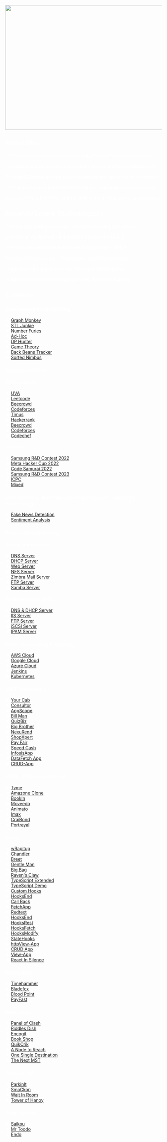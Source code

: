 <div style="color:white;">
     <img src="https://github.com/radiant-fleak/animshamura/blob/main/Banner.jpg" width="1000" height="400">
<h2> About Me :</h2>
<h4> ☐ I'm Shamura, a DevOps Engineer and a Python Programming Trainer.<br/>  <br/>
     ☐ I've been extremely into mathematics and competitive programming. <br/>  <br/>
     ☐ I'm an AI Enthusiast and trying to learn deeply about the AI executions.<br/>  <br/>
     ☐ I'm improvised to learn new technologies and adapt any environment.<br/> <br/>
     ☐ I'm an Aurora (Northern Lights) lover, a travel freak and a sports junkie. 
</h4>
<h2>Recently Learnt Technologies :</h2>
<h4> ☐ Cloud Computing & DevOps - Bangladesh Computer Council <br/> <br/>
     ☐ Artificial Intelligence - Bangladesh Computer Council <br/> <br/>
     ☐ Server Administration with Cloud Management - BASIS <br/> <br/>
     ☐ Python Programming - CodeInPlace, Stanford University  <br/> <br/>
     ☐ Advanced Machine Learning - Coursera, IBM Training <br/> <br/>
     ☐ Advanced Artificial Intelligence - edX, Havard University<br/>
</h4> 
<h2>Contents :</h2>
<h3> Competitive Programming :</h3> 
★ <a href="https://github.com/radiant-fleak/Graph-Monkey">Graph Monkey</a> <br/>
★ <a href="https://github.com/radiant-fleak/STL-Junkie">STL Junkie</a><br/>
★ <a href="https://github.com/radiant-fleak/Number-Furies-">Number Furies</a><br/>
★ <a href="https://github.com/radiant-fleak/Ad-Hoc-">Ad-Hoc</a><br/>
★ <a href="https://github.com/radiant-fleak/DP-Hunter-">DP Hunter</a><br/>
★ <a href="https://github.com/radiant-fleak/Game-Theory">Game Theory</a><br/>
★ <a href="https://github.com/radiant-fleak/Back-Beans-Tracker-">Back Beans Tracker</a><br/>
★ <a href="https://github.com/radiant-fleak/Sorted-Nimbus">Sorted Nimbus</a><br/>                                                                      
<h3 align="left">Problem Solving :</h3>
<h4 align="left">Online Judges :</h4>
★ <a href="https://github.com/animshamura/UVA-Solve">UVA</a><br>
★ <a href="https://github.com/animshamura/Leetcode-Solve-">Leetcode</a><br>
★ <a href="https://github.com/animshamura/Beecrowd-Solve-">Beecrowd</a><br>
★ <a href="https://github.com/animshamura/Codeforces-Solve-">Codeforces</a><br>
★ <a href="https://github.com/animshamura/Timus-Solve-">Timus</a><br>
★ <a href="https://github.com/animshamura/HackerRank-Solve">Hackerrank</a><br>
★ <a href="https://github.com/animshamura/Beecrowd-Solve-">Beecrowd</a><br>
★ <a href="https://github.com/animshamura/Codeforces-Solve-">Codeforces</a><br>
★ <a href="https://github.com/animshamura/Codechef-Solve-">Codechef</a><br>
<h4 align="left">Contests :</h4>
★ <a href="https://github.com/animshamura/Samsung-RnD-Contest-2022">Samsung R&D Contest 2022</a><br>
★ <a href="https://github.com/animshamura/Meta-Hacker-Cup-2022-Solve-">Meta Hacker Cup 2022</a><br>
★ <a href="https://github.com/animshamura/Code-Samurai-2022">Code Samurai 2022</a><br>
★ <a href="https://github.com/radiant-fleak/SRBD-Contest-2023">Samsung R&D Contest 2023</a> <br/>
★ <a href="https://github.com/animshamura/ICPC-Solve-">ICPC</a><br>
★ <a href="https://github.com/animshamura/Contest-Problems-Solve-">Mixed</a><br>
<h3> Data Science, Machine Learning & Natural Language Processing :</h3>
★ <a href="https://github.com/animshamura/Fake-News-Detection-">Fake News Detection</a><br/>
★ <a href="https://github.com/animshamura/Sentiment-Analysis">Sentiment Analysis</a><br/>
<h3> Server Administration :</h3>
<h4>RedHat Linux Server : </h4>
★ <a href="https://github.com/radiant-fleak/DNS-Server-RedHat-Linux-">DNS Server</a><br/>
★ <a href="https://github.com/radiant-fleak/DHCP-Server-RedHat-Linux">DHCP Server</a><br/>
★ <a href="https://github.com/radiant-fleak/Web-Server-RedHat-Linux">Web Server</a><br/>
★ <a href="https://github.com/radiant-fleak/NFS-Server-RedHat-Linux">NFS Server</a><br/>
★ <a href="https://github.com/radiant-fleak/Zimbra-Mail-Server-RedHat-Linux">Zimbra Mail Server</a><br/>
★ <a href="https://github.com/radiant-fleak/FTP-Server-RedHat-Linux-">FTP Server</a><br/>
★ <a href="https://github.com/radiant-fleak/Samba-Server-RedHat-Linux">Samba Server</a><br/>

<h4>Windows Server 2016 : </h4>
★ <a href="https://github.com/radiant-fleak/Windows-Server">DNS & DHCP Server</a><br/>
★ <a href="https://github.com/radiant-fleak/IIS-Server-Windows-Server-2016">IIS Server</a><br/>
★ <a href="https://github.com/radiant-fleak/FTP-Server-Windows-Server-2016">FTP Server</a><br/>
★ <a href="https://github.com/radiant-fleak/iSCSI-Target-Server-Windows-Server-2016">iSCSI Server</a><br/>
★ <a href="https://github.com/radiant-fleak/IPAM-Server-Windows-Server-2016">IPAM Server</a><br/>
                                                            
<h3>Cloud Computing & DevOps : </h3> 
★ <a href="https://github.com/radiant-fleak/AWS-Cloud-Services"> AWS Cloud</a> <br/>
★ <a href="https://github.com/radiant-fleak/Google-Cloud-Services">Google Cloud</a> <br/> 
★ <a href="https://github.com/radiant-fleak/MS-Azure-Cloud-Services">Azure Cloud</a><br/> 
★ <a href="https://github.com/radiant-fleak/Jenkins">Jenkins</a><br/> 
★ <a href="https://github.com/radiant-fleak/Kubernetes">Kubernetes</a> <br/> 


<h3 align="left">.NET Framework :</h3>
★ <a href="https://github.com/animshamura/Your-Cab">Your Cab</a><br>
★ <a href="https://github.com/animshamura/Consultor-">Consultor</a><br>
★ <a href="https://github.com/animshamura/AppScope">AppScope</a><br>
★ <a href="https://github.com/animshamura/Bill-Man">Bill Man</a><br>
★ <a href="https://github.com/animshamura/QuizBiz">QuizBiz</a><br>
★ <a href="https://github.com/animshamura/Big-Brother">Big Brother</a><br>
★ <a href="https://github.com/radiant-fleak/NexusRend">NexuRend</a><br>
★ <a href="https://github.com/radiant-fleak/ShopXpert">ShopXpert</a><br>
★ <a href="https://github.com/radiant-fleak/PayFair">Pay Fair</a><br>
★ <a href="https://github.com/radiant-fleak/SpeedCash">Speed Cash</a><br>
★ <a href="https://github.com/radiant-fleak/Infosis-App">InfosisApp</a><br>
★ <a href="https://github.com/radiant-fleak/DataFetch-App">DataFetch App</a><br>
★ <a href="https://github.com/radiant-fleak/CRUD-App">CRUD-App</a><br>

<h3 align="left">HTML, CSS & JavaScript :</h3>
★ <a href="https://github.com/animshamura/Tyme-">Tyme</a><br>
★ <a href="https://github.com/animshamura/Amazone-Clone-">Amazone Clone</a><br>
★ <a href="https://github.com/animshamura/BookIn">BookIn</a><br>
★ <a href="https://github.com/animshamura/Moveedo">Moveedo</a><br>
★ <a href="https://github.com/animshamura/Animato">Animato</a><br>
★ <a href="https://github.com/animshamura/Imax">Imax</a><br>
★ <a href="https://github.com/animshamura/CraiBond">CraiBond</a><br>
★ <a href="https://github.com/animshamura/Portrayal">Portrayal</a><br>


<h3 align="left">React :</h3>
★ <a href="https://github.com/animshamura/wRapitup-">wRapitup</a><br>
★ <a href="https://github.com/animshamura/Chandler-">Chandler</a><br>
★ <a href="https://github.com/animshamura/Breet">Breet</a><br>
★ <a href="https://github.com/animshamura/Gentle-Man">Gentle Man</a><br>
★ <a href="https://github.com/animshamura/Big-Bag">Big Bag</a><br>
★ <a href="https://github.com/radiant-fleak/Raven-s-Claw-">Raven's Claw</a><br>
★ <a href="https://github.com/radiant-fleak/Typescript-Extended-">TypeScript Extended</a><br>
★ <a href="https://github.com/radiant-fleak/Typescript-Demo-">TypeScript Demo</a><br>
★ <a href="https://github.com/radiant-fleak/CustomHooks">Custom Hooks</a><br>
★ <a href="https://github.com/radiant-fleak/HooksEnd">HooksEnd</a><br>
★ <a href="https://github.com/radiant-fleak/CallBack">Call Back</a><br>
★ <a href="https://github.com/radiant-fleak/FetchApp">FetchApp</a><br>
★ <a href="https://github.com/radiant-fleak/Redtext">Redtext</a><br>
★ <a href="https://github.com/radiant-fleak/HooksEnd">HooksEnd</a><br>
★ <a href="https://github.com/radiant-fleak/HooksRest">HooksRest</a><br>
★ <a href="https://github.com/radiant-fleak/HooksFetch">HooksFetch</a><br>
★ <a href="https://github.com/radiant-fleak/HooksModify">HooksModify</a><br>
★ <a href="https://github.com/radiant-fleak/StateHooks">StateHooks</a><br>
★ <a href="https://github.com/radiant-fleak/httpView-App">httpView-App</a><br>
★ <a href="https://github.com/radiant-fleak/CRUD-App-React-Node-">CRUD App</a><br>
★ <a href="https://github.com/radiant-fleak/View-App">View-App</a><br>
★ <a href="https://github.com/radiant-fleak/React-In-Silence-">React In Silence</a><br>

<h3 align="left">Spring Boot :</h3>
★ <a href="https://github.com/animshamura/Timehammer">Timehammer</a><br>
★ <a href="https://github.com/animshamura/Bladefex-">Bladefex</a><br>
★ <a href="https://github.com/animshamura/Blood-Point">Blood Point</a><br>
★ <a href="https://github.com/animshamura/PayFast-">PayFast</a><br/> 
<h3 align="left">Core Java :</h3>
★ <a href="https://github.com/animshamura/Panel-Of-Clash-">Panel of Clash</a><br>
★ <a href="https://github.com/animshamura/Riddles-Dish">Riddles Dish</a><br>
★ <a href="https://github.com/animshamura/Encogit">Encogit</a><br>
★ <a href="https://github.com/animshamura/Book-Shop">Book Shop</a><br>
★ <a href="https://github.com/animshamura/QuikCrik">QuikCrik</a><br/>
★ <a href="https://github.com/animshamura/A-Node-to-Reach-">A Node to Reach</a><br>
★ <a href="https://github.com/animshamura/One-Single-Destination">One Single Destination</a><br>
★ <a href="https://github.com/animshamura/The-Next-MST">The Next MST</a><br/>

<h3 align="left">Core C++/C :</h3>
★ <a href="https://github.com/animshamura/ParkinIt">ParkinIt</a><br>
★ <a href="https://github.com/animshamura/SmaCkon">SmaCkon</a><br>
★ <a href="https://github.com/animshamura/Wait-In-Room">Wait In Room</a><br>
★ <a href="https://github.com/animshamura/Tower-Of-Hanoy">Tower of Hanoy</a><br>

<h3 align="left">Core Python :</h3>
★ <a href="https://github.com/animshamura/Saikou">Saikou</a><br>
★ <a href="https://github.com/animshamura/Mr-Toodo">Mr Toodo</a><br>
★ <a href="https://github.com/animshamura/Endo">Endo</a><br>
